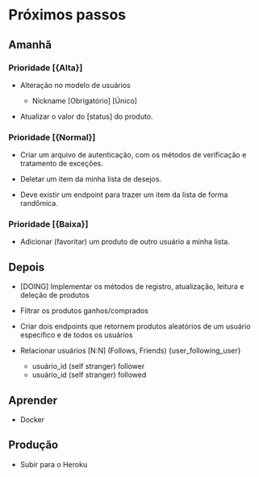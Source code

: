 # Próximos passos

## Amanhã

### Prioridade [{Alta}]

* Alteração no modelo de usuários
	- Nickname [Obrigatório] [Único]

* Atualizar o valor do [status] do produto.
### Prioridade [{Normal}]

* Criar um arquivo de autenticação, com os métodos de verificação e tratamento de exceções.

* Deletar um item da minha lista de desejos.

* Deve existir um endpoint para trazer um item da lista de forma randômica.

### Prioridade [{Baixa}]
* Adicionar (favoritar) um produto de outro usuário a minha lista.
## Depois

* [DOING] Implementar os métodos de registro, atualização, leitura e deleção de produtos

* Filtrar os produtos ganhos/comprados

* Criar dois endpoints que retornem produtos aleatórios de um usuário especifico e de todos os usuários

* Relacionar usuários [N:N] (Follows, Friends) {user_following_user}
	- usuário_id (self stranger) follower
	- usuário_id (self stranger) followed

## Aprender
* Docker

## Produção
* Subir para o Heroku